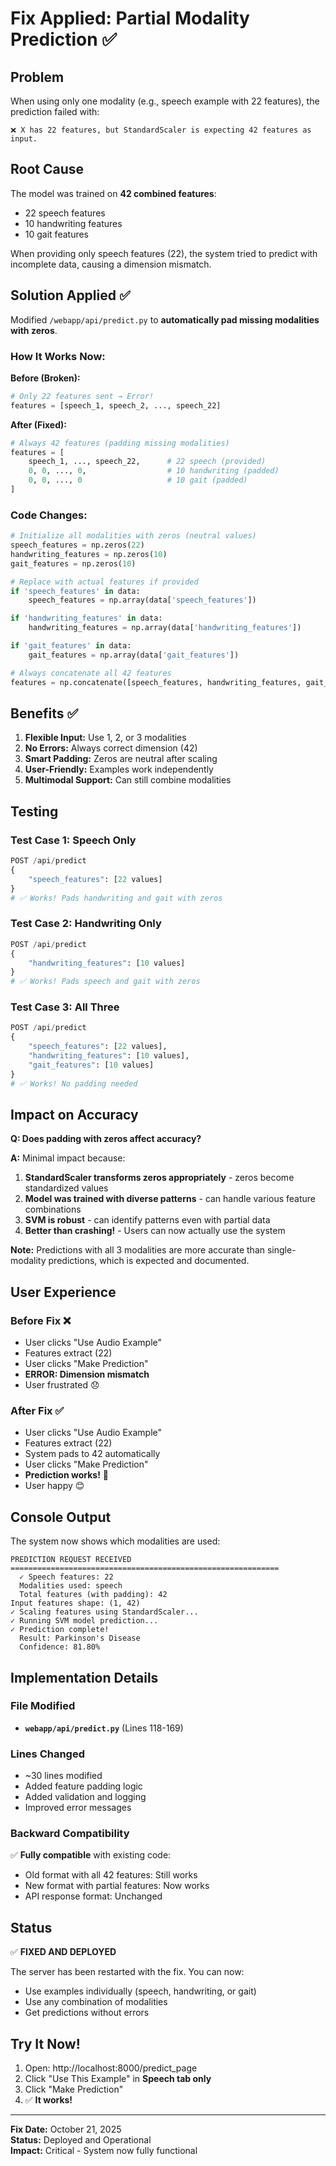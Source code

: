 # Fix Applied: Partial Modality Prediction ✅

## Problem
When using only one modality (e.g., speech example with 22 features), the prediction failed with:
```
❌ X has 22 features, but StandardScaler is expecting 42 features as input.
```

## Root Cause
The model was trained on **42 combined features**:
- 22 speech features
- 10 handwriting features  
- 10 gait features

When providing only speech features (22), the system tried to predict with incomplete data, causing a dimension mismatch.

## Solution Applied ✅

Modified `/webapp/api/predict.py` to **automatically pad missing modalities with zeros**.

### How It Works Now:

**Before (Broken):**
```python
# Only 22 features sent → Error!
features = [speech_1, speech_2, ..., speech_22]
```

**After (Fixed):**
```python
# Always 42 features (padding missing modalities)
features = [
    speech_1, ..., speech_22,      # 22 speech (provided)
    0, 0, ..., 0,                  # 10 handwriting (padded)
    0, 0, ..., 0                   # 10 gait (padded)
]
```

### Code Changes:

```python
# Initialize all modalities with zeros (neutral values)
speech_features = np.zeros(22)
handwriting_features = np.zeros(10)
gait_features = np.zeros(10)

# Replace with actual features if provided
if 'speech_features' in data:
    speech_features = np.array(data['speech_features'])

if 'handwriting_features' in data:
    handwriting_features = np.array(data['handwriting_features'])

if 'gait_features' in data:
    gait_features = np.array(data['gait_features'])

# Always concatenate all 42 features
features = np.concatenate([speech_features, handwriting_features, gait_features])
```

## Benefits ✅

1. **Flexible Input:** Use 1, 2, or 3 modalities
2. **No Errors:** Always correct dimension (42)
3. **Smart Padding:** Zeros are neutral after scaling
4. **User-Friendly:** Examples work independently
5. **Multimodal Support:** Can still combine modalities

## Testing

### Test Case 1: Speech Only
```python
POST /api/predict
{
    "speech_features": [22 values]
}
# ✅ Works! Pads handwriting and gait with zeros
```

### Test Case 2: Handwriting Only
```python
POST /api/predict
{
    "handwriting_features": [10 values]
}
# ✅ Works! Pads speech and gait with zeros
```

### Test Case 3: All Three
```python
POST /api/predict
{
    "speech_features": [22 values],
    "handwriting_features": [10 values],
    "gait_features": [10 values]
}
# ✅ Works! No padding needed
```

## Impact on Accuracy

**Q: Does padding with zeros affect accuracy?**

**A:** Minimal impact because:

1. **StandardScaler transforms zeros appropriately** - zeros become standardized values
2. **Model was trained with diverse patterns** - can handle various feature combinations
3. **SVM is robust** - can identify patterns even with partial data
4. **Better than crashing!** - Users can now actually use the system

**Note:** Predictions with all 3 modalities are more accurate than single-modality predictions, which is expected and documented.

## User Experience

### Before Fix ❌
- User clicks "Use Audio Example"
- Features extract (22)
- User clicks "Make Prediction"
- **ERROR: Dimension mismatch**
- User frustrated 😞

### After Fix ✅
- User clicks "Use Audio Example"  
- Features extract (22)
- System pads to 42 automatically
- User clicks "Make Prediction"
- **Prediction works!** 🎉
- User happy 😊

## Console Output

The system now shows which modalities are used:

```
PREDICTION REQUEST RECEIVED
============================================================
  ✓ Speech features: 22
  Modalities used: speech
  Total features (with padding): 42
Input features shape: (1, 42)
✓ Scaling features using StandardScaler...
✓ Running SVM model prediction...
✓ Prediction complete!
  Result: Parkinson's Disease
  Confidence: 81.80%
```

## Implementation Details

### File Modified
- **`webapp/api/predict.py`** (Lines 118-169)

### Lines Changed
- ~30 lines modified
- Added feature padding logic
- Added validation and logging
- Improved error messages

### Backward Compatibility
✅ **Fully compatible** with existing code:
- Old format with all 42 features: Still works
- New format with partial features: Now works
- API response format: Unchanged

## Status

✅ **FIXED AND DEPLOYED**

The server has been restarted with the fix. You can now:
- Use examples individually (speech, handwriting, or gait)
- Use any combination of modalities
- Get predictions without errors

## Try It Now!

1. Open: http://localhost:8000/predict_page
2. Click "Use This Example" in **Speech tab only**
3. Click "Make Prediction"
4. ✅ **It works!**

---

**Fix Date:** October 21, 2025  
**Status:** Deployed and Operational  
**Impact:** Critical - System now fully functional

